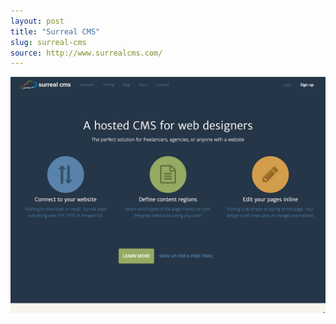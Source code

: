 ```yaml
---
layout: post
title: "Surreal CMS"
slug: surreal-cms
source: http://www.surrealcms.com/
---
```


<img src="/assets/img/screenshots/surreal-cms.jpg">